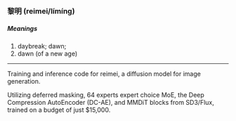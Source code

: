### 黎明 (reimei/límíng)
##### Meanings
1. daybreak; dawn;
2. dawn (of a new age)

---

Training and inference code for reimei, a diffusion model for image generation.

Utilizing deferred masking, 64 experts expert choice MoE, the Deep Compression AutoEncoder (DC-AE), and MMDiT blocks from SD3/Flux, trained on a budget of just $15,000.